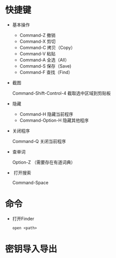 # 快捷键

* 基本操作

  * Command-Z 撤销　
  * Command-X 剪切　　
  * Command-C 拷贝（Copy）　　
  * Command-V 粘贴　　
  * Command-A 全选（All）　　
  * Command-S 保存（Save)　　
  * Command-F 查找（Find）　

* 截图

  Command-Shift-Control-4 截取选中区域到剪贴板

* 隐藏

  * Command-H 隐藏当前程序
  * Command-Option-H 隐藏其他程序

* 关闭程序

  Command-Q 关闭当前程序

* 查单词

  Option-Z （需要存在有道词典）

*  打开搜索

  Command-Space

# 命令

* 打开Finder

  ```shell
  open <path>
  ```


# 密钥导入导出

